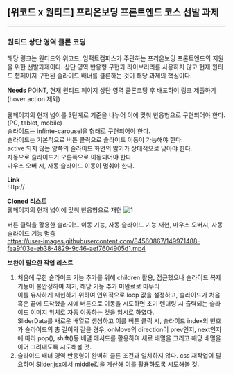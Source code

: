 ## [위코드 x 원티드] 프리온보딩 프론트엔드 코스 선발 과제
-----
### 원티드 상단 영역 클론 코딩
해당 링크는 원티드와 위코드, 임팩트캠퍼스가 주관하는 프리온보딩 프론트엔드의 지원을 위한 선발과제이다.
상단 영역 반응형 구현과 라이브러리를 사용하지 않고 현재 원티드 췝페이지 구현된 슬라이드 배너를 클론하는 것이 해당 과제의 핵심이다.

<b>Needs</b>
POINT, 현재 원티드 페이지 상단 영역 클론코딩 후 배포하여 링크 제출하기(hover action 제외)<br/><br/>
웹페이지의 현재 넓이를 3단계로 기준을 나누어 이에 맞춰 반응형으로 구현되어야 한다.(PC, tablet, mobile)<br/>
슬라이드는 infinte-carousel을 형태로 구현되어야 한다.<br/>
슬라이드는 기본적으로 버튼 클릭으로 슬라이드 이동이 가능해야 한다.<br/>
active 되지 않는 양쪽의 슬라이드 화면의 밝기가 상대적으로 낮아야 한다.<br/>
자동으로 슬라이드가 오른쪽으로 이동되어야 한다.<br/>
마우스 오버 시, 자동 슬라이드 이동이 멈춰야 한다.<br/>

<b>Link</b><br/>
http://

<b>Cloned 리스트</b><br/>
웹페이지의 현재 넓이에 맞춰 반응형으로 재현
![1](https://user-images.githubusercontent.com/84560867/149968716-e1e173e5-6bee-424e-94e3-633f3493b91c.png)

버튼 클릭을 활용한 슬라이드 이동 기능, 자동 슬라이드 기능 재현, 마우스 오버시, 자동 슬라이드 기능 멈춤<br/>
https://user-images.githubusercontent.com/84560867/149971488-fea9f03e-eb38-4829-9c46-aef7604905d1.mp4<br/>

<b>보완이 필요한 작업 리스트</b>
1. 처음에 무한 슬라이드 기능 추가를 위해 children 활용, 접근했으나 슬라이드 복제 기능이 불안정하여 제거, 해당 기능 추가 미완료로 마무리<br/>
이를 유사하게 재현하기 위하여 인위적으로 loop 값을 설정하고, 슬라이드가 처음 혹은 끝에 도착했을 시에 버튼으로 이동을 시도하면 초기 렌더링 시 출력되는 슬라이드 이미지 위치로 자동 이동하는 것을 임시로 하였다.<br/>
SliderData를 새로운 배열로 생성하고 이를 버튼 클릭 시, 슬라이드 index의 번호가 슬라이드의 총 길이와 같을 경우, onMove의 direction이 prev인지, next인지에 따라 pop(), shift()등 배열 메서드를 활용하여 새로 배열을 그리고 해당 배열을 이어 그려내도록 시도해볼 것.<br/>
2. 슬라이드 배너 영역 반응형이 완벽히 클론 조건과 일치하지 않다. css 재작업이 필요하며 Slider.jsx에서 middle값을 계산해 이를 활용하도록 시도해볼 것.<br/>
